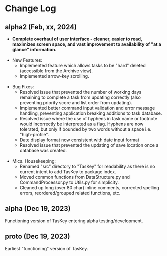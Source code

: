 # Change Log

## alpha2 (Feb, xx, 2024)

<ul>
	<li><b>Complete overhaul of user interface - cleaner, easier to read, maximizes screen space, and vast improvement to availability of "at a glance" information.</b></li>
	<br><li>New Features:
		<ul>
			<li>Implemented feature which allows tasks to be "hard" deleted 
			(accessible from the Archive view).</li>
			<li>Implemented arrow-key scrolling.</li>
		</ul>
	</li>
	<br><li>Bug Fixes:
		<ul>
			<li>Resolved issue that prevented the number of working days remaining to
				complete a task from updating correctly (also preventing priority score and list order from updating).</li>
			<li>Implemented better command input validation and error message handling, preventing application breaking additions to task database.</li>
			<li>Resolved issue where the use of hyphens in task name or footnote would incorrectly be interpreted as a flag. Hyphens are now tolerated, but only if bounded by two words without a space i.e. "high-profile".</li>
			<li>Date display format now consistent with date input format</li>
			<li>Resolved issue that prevented the updating of save location once a database was created.</li>
		</ul>
	</li>
	<br><li>Mics. Housekeeping:
		<ul>
			<li>Renamed "src" directory to "TasKey" for readability as there is no current intent to add TasKey to package index.</li>
			<li>Moved common functions from DataStructure.py and CommandProcessor.py to Utils.py for simplicity.</li>
			<li>Cleaned up long (over 80 char) inline comments, corrected spelling errors, reordered/grouped related functions, etc.</li>
		</ul>
	</li>
</ul>


## alpha (Dec 19, 2023)

Functioning version of TasKey entering alpha testing/development.

## proto (Dec 19, 2023)

Earliest "functioning" version of TasKey.
